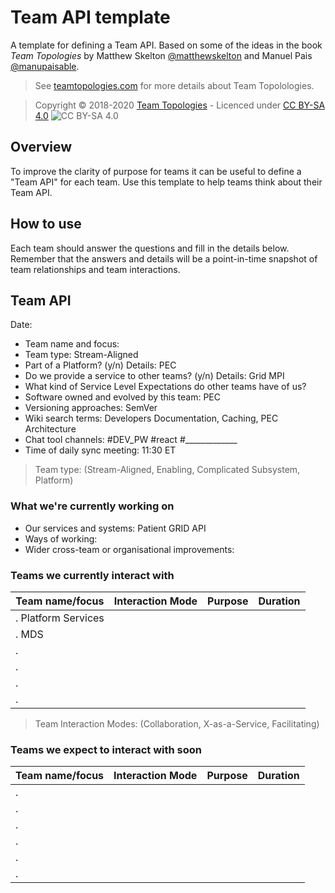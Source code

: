 # Team API template

A template for defining a Team API. Based on some of the ideas in the book _Team Topologies_ by Matthew Skelton [@matthewskelton](https://github.com/matthewskelton) and Manuel Pais [@manupaisable](https://github.com/manupaisable).

> See [teamtopologies.com](https://teamtopologies.com/) for more details about Team Topolologies.

> Copyright © 2018-2020 [Team Topologies](https://teamtopologies.com/) - Licenced under [CC BY-SA 4.0](https://creativecommons.org/licenses/by-sa/4.0/) ![CC BY-SA 4.0](https://licensebuttons.net/l/by-sa/3.0/88x31.png)

## Overview

To improve the clarity of purpose for teams it can be useful to define a "Team API" for each team. Use this template to help teams think about their Team API.

## How to use

Each team should answer the questions and fill in the details below. Remember that the answers and details will be a point-in-time snapshot of team relationships and team interactions.

## Team API

Date: 

* Team name and focus: 
* Team type: Stream-Aligned
* Part of a Platform? (y/n) Details: PEC
* Do we provide a service to other teams? (y/n) Details: Grid MPI 
* What kind of Service Level Expectations do other teams have of us? 
* Software owned and evolved by this team: PEC
* Versioning approaches: SemVer
* Wiki search terms: Developers Documentation, Caching, PEC Architecture
* Chat tool channels: #DEV_PW #react #_____________
* Time of daily sync meeting: 11:30 ET

> Team type: (Stream-Aligned, Enabling, Complicated Subsystem, Platform)

### What we're currently working on

* Our services and systems: Patient GRID API
* Ways of working: 
* Wider cross-team or organisational improvements: 

### Teams we currently interact with

| Team name/focus | Interaction Mode | Purpose | Duration |
| --------------- | ---------------- | ------- | -------- |
| . Platform Services |                  |         |          |
| . MDS           |                  |         |          |
| .               |                  |         |          |
| .               |                  |         |          |
| .               |                  |         |          |
| .               |                  |         |          |

> Team Interaction Modes: (Collaboration, X-as-a-Service, Facilitating)

### Teams we expect to interact with soon

| Team name/focus | Interaction Mode | Purpose | Duration |
| --------------- | ---------------- | ------- | -------- |
| .               |                  |         |          |
| .               |                  |         |          |
| .               |                  |         |          |
| .               |                  |         |          |
| .               |                  |         |          |
| .               |                  |         |          |


